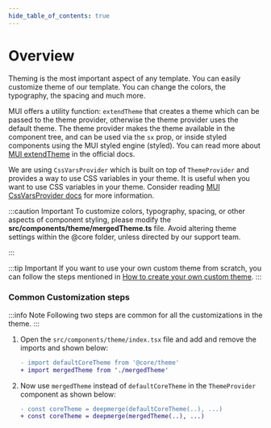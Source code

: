 ```yaml
---
hide_table_of_contents: true
---
```


# Overview

Theming is the most important aspect of any template. You can easily customize theme of our template. You can change the colors, the typography, the spacing and much more.

MUI offers a utility function: `extendTheme` that creates a theme which can be passed to the theme provider, otherwise the theme provider uses the default theme. The theme provider makes the theme available in the component tree, and can be used via the `sx` prop, or inside styled components using the MUI styled engine (styled). You can read more about [MUI extendTheme](https://mui.com/material-ui/experimental-api/css-theme-variables/customization/#theming) in the official docs.

We are using `CssVarsProvider` which is built on top of `ThemeProvider` and provides a way to use CSS variables in your theme. It is useful when you want to use CSS variables in your theme. Consider reading [MUI CssVarsProvider docs](https://mui.com/material-ui/experimental-api/css-theme-variables/usage/#getting-started) for more information.

:::caution Important
To customize colors, typography, spacing, or other aspects of component styling, please modify the **src/components/theme/mergedTheme.ts** file. Avoid altering theme settings within the @core folder, unless directed by our support team.

:::

:::tip Important
If you want to use your own custom theme from scratch, you can follow the steps mentioned in [How to create your own custom theme](/docs/guide/development/theming/create-your-own-theme).
:::

### Common Customization steps

:::info Note
Following two steps are common for all the customizations in the theme.
:::

1. Open the `src/components/theme/index.tsx` file and add and remove the imports and shown below:

   ```diff
   - import defaultCoreTheme from '@core/theme'
   + import mergedTheme from './mergedTheme'

   ```

2. Now use `mergedTheme` instead of `defaultCoreTheme` in the `ThemeProvider` component as shown below:
   ```diff title="src/components/theme/index.tsx"
   - const coreTheme = deepmerge(defaultCoreTheme(..), ...)
   + const coreTheme = deepmerge(mergedTheme(..), ...)
   ```


